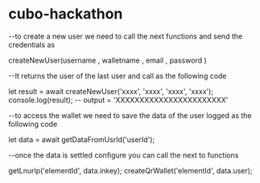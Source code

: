 # cubo-hackathon

--to create a new user we need to call the next functions and send the credentials as

createNewUser(username <string required>, walletname <string required>, email <string optional>, password <string optional>)

--It returns the user of the last user and call as the following code

let result = await createNewUser('xxxx', 'xxxx', 'xxxx', 'xxxx');
console.log(result); -- output = 'XXXXXXXXXXXXXXXXXXXXXXX'

--to access the wallet we need to save the data of the user logged as the following code

let data = await getDataFromUsrId('userId');

--once the data is settled configure you can call the next to functions

getLnurlp('elementId', data.inkey);
createQrWallet('elementId', data.user);